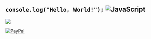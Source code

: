 ## `console.log("Hello, World!");` ![JavaScript](https://img.shields.io/badge/javascript-%23323330.svg?style=plastic&logo=javascript&logoColor=%23F7DF1E)

![](https://github-readme-stats.vercel.app/api/top-langs/?username=longthinh&theme=radical&hide_border=false&include_all_commits=false&count_private=false&layout=compact)

[![PayPal](https://img.shields.io/badge/PayPal-00457C?style=for-the-badge&logo=paypal&logoColor=white)](https://paypal.me/luxydev)
